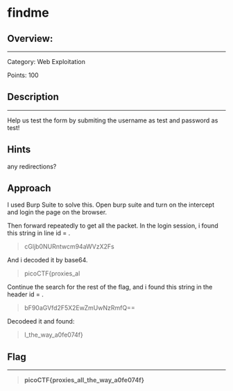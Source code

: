 # **findme**

## **Overview:**
---
Category: Web Exploitation

Points: 100

## **Description**
---
Help us test the form by submiting the username as test and password as test!


## **Hints**
any redirections?

## **Approach**

I used Burp Suite to solve this. Open burp suite and turn on the intercept and login the page on the browser.

Then forward repeatedly to get all the packet.
In the login session, i found this string in line id = .
> cGljb0NURntwcm94aWVzX2Fs

And i decoded it by base64.

>picoCTF{proxies_al

Continue the search for the rest of the flag, and i found this string in the header id = .

> bF90aGVfd2F5X2EwZmUwNzRmfQ==

Decodeed it and found:
 >l_the_way_a0fe074f}




## **Flag**
---
>**picoCTF{proxies_all_the_way_a0fe074f}**









